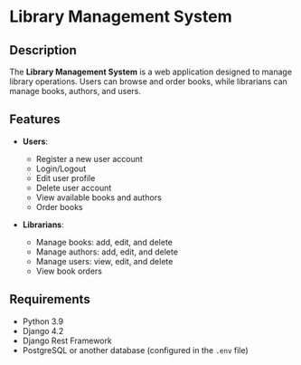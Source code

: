 # Library Management System

## Description

The **Library Management System** is a web application designed to manage library operations. Users can browse and order books, while librarians can manage books, authors, and users.

## Features

- **Users**:
  - Register a new user account
  - Login/Logout
  - Edit user profile
  - Delete user account
  - View available books and authors
  - Order books

- **Librarians**:
  - Manage books: add, edit, and delete
  - Manage authors: add, edit, and delete
  - Manage users: view, edit, and delete
  - View book orders

## Requirements

- Python 3.9
- Django 4.2
- Django Rest Framework
- PostgreSQL or another database (configured in the `.env` file)


